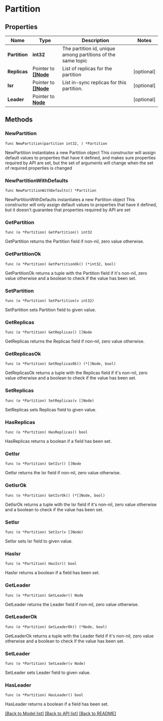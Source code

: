 # Partition

## Properties

Name | Type | Description | Notes
------------ | ------------- | ------------- | -------------
**Partition** | **int32** | The partition id, unique among partitions of the same topic | 
**Replicas** | Pointer to [**[]Node**](Node.md) | List of replicas for the partition | [optional] 
**Isr** | Pointer to [**[]Node**](Node.md) | List in-sync replicas for this partition. | [optional] 
**Leader** | Pointer to [**Node**](Node.md) |  | [optional] 


## Methods

### NewPartition

`func NewPartition(partition int32, ) *Partition`

NewPartition instantiates a new Partition object
This constructor will assign default values to properties that have it defined,
and makes sure properties required by API are set, but the set of arguments
will change when the set of required properties is changed

### NewPartitionWithDefaults

`func NewPartitionWithDefaults() *Partition`

NewPartitionWithDefaults instantiates a new Partition object
This constructor will only assign default values to properties that have it defined,
but it doesn't guarantee that properties required by API are set


### GetPartition

`func (o *Partition) GetPartition() int32`

GetPartition returns the Partition field if non-nil, zero value otherwise.

### GetPartitionOk

`func (o *Partition) GetPartitionOk() (*int32, bool)`

GetPartitionOk returns a tuple with the Partition field if it's non-nil, zero value otherwise
and a boolean to check if the value has been set.

### SetPartition

`func (o *Partition) SetPartition(v int32)`

SetPartition sets Partition field to given value.



### GetReplicas

`func (o *Partition) GetReplicas() []Node`

GetReplicas returns the Replicas field if non-nil, zero value otherwise.

### GetReplicasOk

`func (o *Partition) GetReplicasOk() (*[]Node, bool)`

GetReplicasOk returns a tuple with the Replicas field if it's non-nil, zero value otherwise
and a boolean to check if the value has been set.

### SetReplicas

`func (o *Partition) SetReplicas(v []Node)`

SetReplicas sets Replicas field to given value.

### HasReplicas

`func (o *Partition) HasReplicas() bool`

HasReplicas returns a boolean if a field has been set.


### GetIsr

`func (o *Partition) GetIsr() []Node`

GetIsr returns the Isr field if non-nil, zero value otherwise.

### GetIsrOk

`func (o *Partition) GetIsrOk() (*[]Node, bool)`

GetIsrOk returns a tuple with the Isr field if it's non-nil, zero value otherwise
and a boolean to check if the value has been set.

### SetIsr

`func (o *Partition) SetIsr(v []Node)`

SetIsr sets Isr field to given value.

### HasIsr

`func (o *Partition) HasIsr() bool`

HasIsr returns a boolean if a field has been set.


### GetLeader

`func (o *Partition) GetLeader() Node`

GetLeader returns the Leader field if non-nil, zero value otherwise.

### GetLeaderOk

`func (o *Partition) GetLeaderOk() (*Node, bool)`

GetLeaderOk returns a tuple with the Leader field if it's non-nil, zero value otherwise
and a boolean to check if the value has been set.

### SetLeader

`func (o *Partition) SetLeader(v Node)`

SetLeader sets Leader field to given value.

### HasLeader

`func (o *Partition) HasLeader() bool`

HasLeader returns a boolean if a field has been set.



[[Back to Model list]](../README.md#documentation-for-models) [[Back to API list]](../README.md#documentation-for-api-endpoints) [[Back to README]](../README.md)

